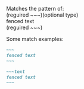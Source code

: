 Matches the pattern of:  
\(reguired \~\~\~\)\(optional type\)  
fenced text  
\(reguired \~\~\~\)

Some match examples:

````markdown
~~~
fenced text  
~~~

~~~text  
fenced text  
~~~
````  